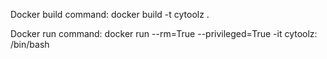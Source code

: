 Docker build command:
docker build -t cytoolz .

Docker run command:
docker run --rm=True --privileged=True -it cytoolz: /bin/bash

